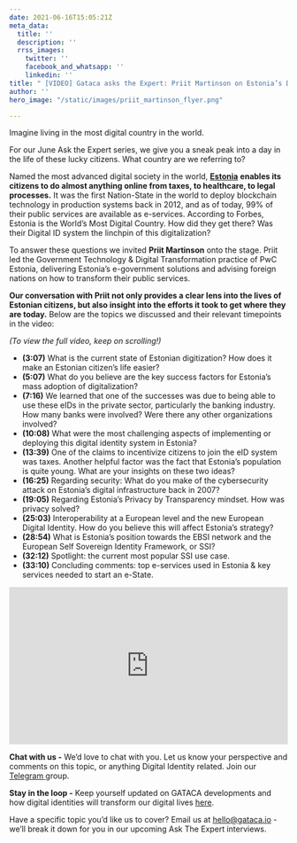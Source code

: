 ```yaml
---
date: 2021-06-16T15:05:21Z
meta_data:
  title: ''
  description: ''
  rrss_images:
    twitter: ''
    facebook_and_whatsapp: ''
    linkedin: ''
title: " [VIDEO] Gataca asks the Expert: Priit Martinson on Estonia’s Digital Transformation"
author: ''
hero_image: "/static/images/priit_martinson_flyer.png"

---
```

Imagine living in the most digital country in the world.

For our June Ask the Expert series, we give you a sneak peak into a day in the life of these lucky citizens. What country are we referring to?

Named the most advanced digital society in the world, [**Estonia**](https://e-estonia.com/ "https://e-estonia.com/") **enables its citizens to do almost anything online from taxes, to healthcare, to legal processes.** It was the first Nation-State in the world to deploy blockchain technology in production systems back in 2012, and as of today, 99% of their public services are available as e-services. According to Forbes, Estonia is the World’s Most Digital Country. How did they get there? Was their Digital ID system the linchpin of this digitalization?

To answer these questions we invited **Priit Martinson** onto the stage. Priit led the Government Technology & Digital Transformation practice of PwC Estonia, delivering Estonia’s e-government solutions and advising foreign nations on how to transform their public services.

**Our conversation with Priit not only provides a clear lens into the lives of Estonian citizens, but also insight into the efforts it took to get where they are today.** Below are the topics we discussed and their relevant timepoints in the video:

_(To view the full video, keep on scrolling!)_

* **(3:07)** What is the current state of Estonian digitization? How does it make an Estonian citizen’s life easier?
* **(5:07)** What do you believe are the key success factors for Estonia’s mass adoption of digitalization?
* **(7:16)** We learned that one of the successes was due to being able to use these eIDs in the private sector, particularly the banking industry. How many banks were involved? Were there any other organizations involved?
* **(10:08)** What were the most challenging aspects of implementing or deploying this digital identity system in Estonia?
* **(13:39)** One of the claims to incentivize citizens to join the eID system was taxes. Another helpful factor was the fact that Estonia’s population is quite young. What are your insights on these two ideas?
* **(16:25)** Regarding security: What do you make of the cybersecurity attack on Estonia’s digital infrastructure back in 2007?
* **(19:05)** Regarding Estonia’s Privacy by Transparency mindset. How was privacy solved?
* **(25:03)** Interoperability at a European level and the new European Digital Identity. How do you believe this will affect Estonia’s strategy?
* **(28:54)** What is Estonia’s position towards the EBSI network and the European Self Sovereign Identity Framework, or SSI?
* **(32:12)** Spotlight: the current most popular SSI use case.
* **(33:10)** Concluding comments: top e-services used in Estonia & key services needed to start an e-State.

<div style="padding:56.25% 0 0 0;position:relative;"><iframe src="https://player.vimeo.com/video/563189150?badge=0&amp;autopause=0&amp;player_id=0&amp;app_id=58479" frameborder="0" allow="autoplay; fullscreen; picture-in-picture" allowfullscreen style="position:absolute;top:0;left:0;width:100%;height:100%;" title="Gataca Asks The Expert: Priit Martinson"></iframe></div><script src="https://player.vimeo.com/api/player.js"></script>

**Chat with us -** We’d love to chat with you. Let us know your perspective and comments on this topic, or anything Digital Identity related. Join our [Telegram ](https://t.me/digitalidentityinsights)group.

**Stay in the loop -** Keep yourself updated on GATACA developments and how digital identities will transform our digital lives [here](https://gataca.io/insights/decentralized-finance-self-sovereign-identity-a-tale-of-decentralization-a-new-paradigm-of-trust).

Have a specific topic you’d like us to cover? Email us at [hello@gataca.io](mailto:hello@gataca.io "mailto:hello@gataca.io") - we’ll break it down for you in our upcoming Ask The Expert interviews.